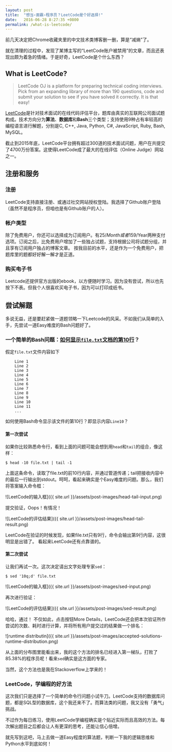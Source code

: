 ```yaml
---
layout: post
title:  "想当‹面霸›程序员？LeetCode是个好选择!"
date:   2016-06-28 8:27:35 +0800
permalink: /what-is-leetcode/
---
```


前几天决定把Chrome收藏夹里的中文技术类博客删一删，算是“减熵”了。

就在清理的过程中，发现了某博主写的“LeetCode账户被禁用”的文章，而且还表现出颇为着急的情绪。于是好奇，LeetCode是个什么东西？

## What is LeetCode?
> LeetCode OJ is a platform for preparing technical coding interviews. Pick from an expanding library of more than 190 questions, code and submit your solution to see if you have solved it correctly. It is that easy!

[LeetCode](https://leetcode.com)是针对技术面试的在线代码评估平台，题库由真实的互联网公司面试题构成。技术方向分为**算法**、**数据库**和**Bash**三个类型；支持使用9种占有率较高的编程语言进行解题，分别是C, C++, Java, Python, C#, JavaScript, Ruby, Bash, MySQL。

截止到2015年底，LeetCode平台拥有超过300道的技术面试问题，用户在共提交了4700万份答案。这使得LeetCode成了最大的在线评估（Online Judge）网站之一。

## 注册和服务

### 注册
LeetCode支持直接注册、或通过社交网站授权登陆。我选择了Github账户登陆（虽然不是程序员，但咱也是有Github账户的人）。

### 帐户类型
除了免费用户，你还可以选择成为订阅用户。有$25/Month或者$159/Year两种支付选项。订阅之后，比免费用户增加了一些独占试题，支持根据公司将试题分组，并且享有订阅用户独占的博客文章。
按我目前的水平，还是作为一个免费用户，把题库里的题都好好解一解才是正道。

### 购买电子书
Leetcode还提供官方出版的ebook，以方便随时学习。因为没有尝试，所以也先按下不表。但我个人很喜欢买电子书，因为可以打印成纸书。

## 尝试解题
多说无益，还是要赶紧做一道题领略一下Leetcode的风采。不如我们从简单的入手，先尝试一道Easy难度的Bash问题好了。

### 一个简单的Bash问题：**[如何显示`file.txt`文档的第10行](https://leetcode.com/problems/tenth-line/)？**

假定`file.txt`文件内容如下	

```
	Line 1
	Line 2
	Line 3
	Line 4
	Line 5
	Line 6
	Line 7
	Line 8
	Line 9
	Line 10
	Line 11
	...
```

如何使用Bash命令显示该文件的第10行？即显示内容`Line10`？

#### 第一次尝试
如果你比较熟悉命令行，看到上面的问题可能会想到用`head`和`tail`的组合，像这样：

`$ head -10 file.txt | tail -1`

上面这条命令，读取了file.txt的前10行内容，并通过管道传递；tail把接收内容中的最后一行输出到stdout。呵呵，看起来确实是个Easy难度的问题。那么，我们将答案输入命令框：

![LeetCode的输入框]({{ site.url }}/assets/post-images/head-tail-input.png)

提交验证，Oops！有情况！

![LeetCode的评估结果]({{ site.url }}/assets/post-images/head-tail-result.png)

LeetCode在验证的时候发现，如果file.txt只有9行，命令会输出第9行内容，这很明显是出错了。
看起来LeetCode还有点靠谱的。

#### 第二次尝试
让我们再试一次。这次决定请出文字处理专家`sed`：

`$ sed '10q;d' file.txt`

![LeetCode的输入框]({{ site.url }}/assets/post-images/sed-input.png)

再次进行验证：

![LeetCode的评估结果]({{ site.url }}/assets/post-images/sed-result.png)

哈哈，通过！
不仅如此，点击按钮More Details，LeetCode还会把本次验证所作尝试的次数、耗时进行计算，并将所有用户提交过的结果做一个排名：

![runtime distributin]({{ site.url }}/assets/post-images/accepted-solutions-runtime-distribution.png)

从上面的分布图里能看出来，我的这个方法的排名已经进入第一梯队，打败了85.38%的程序员呢！看来`sed`确实是这方面的专家。

当然，这个方法也是我在Stackoverflow上学来的！

### LeetCode，学编程的好方法
这次我们只是选择了一个简单的命令行问题小试牛刀。LeetCode支持的数据库问题，都是SQL型的数据库，这个我还来不了。而算法类的问题，我又没有「勇气」挑战。

不过作为每日练习，使用LeetCode学编程确实是个贴近实际而且高效的方法。每次解出题目之后都会让人有更深的思考，还能让信心倍增。

就先写到这吧，马上去做一道Easy程度的算法题，判断一下我的逻辑思维和Python水平到底如何！
